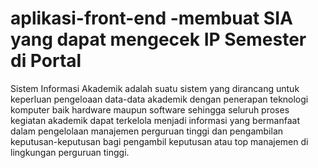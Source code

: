 # aplikasi-front-end -membuat SIA yang dapat mengecek IP Semester di Portal
Sistem Informasi Akademik adalah suatu sistem yang dirancang untuk keperluan pengeloaan data-data akademik dengan penerapan teknologi komputer baik hardware maupun software sehingga seluruh proses kegiatan akademik dapat terkelola menjadi informasi yang bermanfaat dalam pengelolaan manajemen perguruan tinggi dan pengambilan keputusan-keputusan bagi pengambil keputusan atau top manajemen di lingkungan perguruan tinggi.
